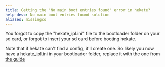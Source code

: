 ```yaml
---
title: Getting the "No main boot entries found" error in hekate?
help-desc: No main boot entries found solution
aliases: missingco
---
```


You forgot to copy the "hekate_ipl.ini" file to the bootloader folder on your sd card, or forgot to insert your sd card before booting hekate.

Note that if hekate can't find a config, it'll create one. So likely you now have a hekate_ipl.ini in your bootloader folder, replace it with the one from [the guide](https://nh-server.github.io/switch-guide/user_guide/emummc/sd_preparation/)

